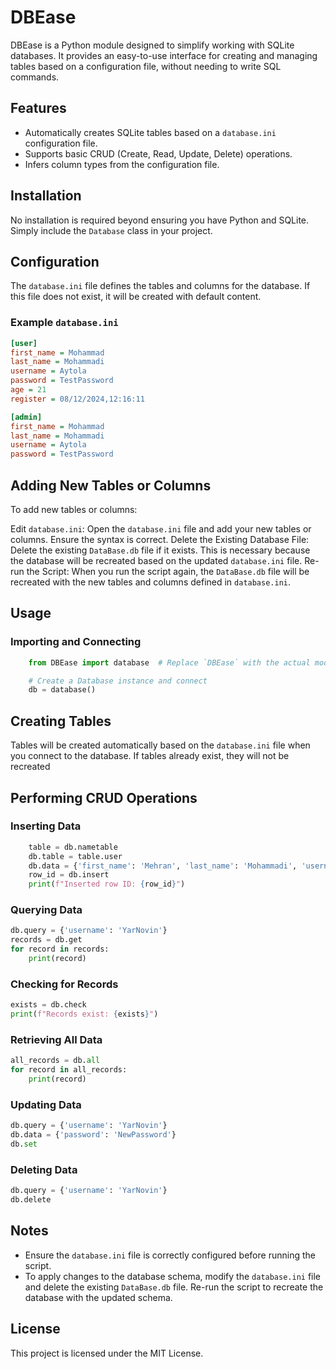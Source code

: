# DBEase

DBEase is a Python module designed to simplify working with SQLite databases. It provides an easy-to-use interface for creating and managing tables based on a configuration file, without needing to write SQL commands.

## Features

- Automatically creates SQLite tables based on a `database.ini` configuration file.
- Supports basic CRUD (Create, Read, Update, Delete) operations.
- Infers column types from the configuration file.

## Installation

No installation is required beyond ensuring you have Python and SQLite. Simply include the `Database` class in your project.

## Configuration

The `database.ini` file defines the tables and columns for the database. If this file does not exist, it will be created with default content.

### Example `database.ini`

```ini
[user]
first_name = Mohammad
last_name = Mohammadi
username = Aytola
password = TestPassword
age = 21
register = 08/12/2024,12:16:11

[admin]
first_name = Mohammad
last_name = Mohammadi
username = Aytola
password = TestPassword
```
## Adding New Tables or Columns
To add new tables or columns:

Edit `database.ini`: Open the `database.ini` file and add your new tables or columns. Ensure the syntax is correct.
Delete the Existing Database File: Delete the existing `DataBase.db` file if it exists. This is necessary because the database will be recreated based on the updated `database.ini` file.
Re-run the Script: When you run the script again, the `DataBase.db` file will be recreated with the new tables and columns defined in `database.ini`.

## Usage

### Importing and Connecting

```python
    from DBEase import database  # Replace `DBEase` with the actual module name

    # Create a Database instance and connect
    db = database()
```

## Creating Tables

Tables will be created automatically based on the `database.ini` file when you connect to the database. If tables already exist, they will not be recreated

## Performing CRUD Operations

### Inserting Data

```python
    table = db.nametable
    db.table = table.user
    db.data = {'first_name': 'Mehran', 'last_name': 'Mohammadi', 'username': 'YarNovin', 'password': 'Testpassword', 'age': 29, 'register': '08/12/2024,12:16:11'}
    row_id = db.insert
    print(f"Inserted row ID: {row_id}")
```

### Querying Data

```python
db.query = {'username': 'YarNovin'}
records = db.get
for record in records:
    print(record)
```

### Checking for Records

```python
exists = db.check
print(f"Records exist: {exists}")
```

### Retrieving All Data

```python
all_records = db.all
for record in all_records:
    print(record)
```

### Updating Data

```python
db.query = {'username': 'YarNovin'}
db.data = {'password': 'NewPassword'}
db.set
```

### Deleting Data

```python
db.query = {'username': 'YarNovin'}
db.delete
```


## Notes

- Ensure the `database.ini` file is correctly configured before running the script.
- To apply changes to the database schema, modify the `database.ini` file and delete the existing `DataBase.db` file. Re-run the script to recreate the database with the updated schema.

## License

This project is licensed under the MIT License.
